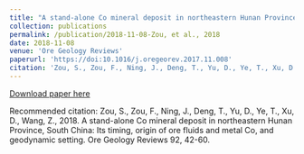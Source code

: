 ```yaml
---
title: "A stand-alone Co mineral deposit in northeastern Hunan Province, South China: Its timing, origin of ore fluids and metal Co, and geodynamic setting."
collection: publications
permalink: /publication/2018-11-08-Zou, et al., 2018
date: 2018-11-08
venue: 'Ore Geology Reviews'
paperurl: 'https://doi:10.1016/j.oregeorev.2017.11.008'
citation: 'Zou, S., Zou, F., Ning, J., Deng, T., Yu, D., Ye, T., Xu, D., Wang, Z., 2018. A stand-alone Co mineral deposit in northeastern Hunan Province, South China: Its timing, origin of ore fluids and metal Co, and geodynamic setting. Ore Geology Reviews 92, 42-60. '
---
```

[Download paper here](https://doi:10.1016/j.oregeorev.2017.11.008)

Recommended citation: Zou, S., Zou, F., Ning, J., Deng, T., Yu, D., Ye, T., Xu, D., Wang, Z., 2018. A stand-alone Co mineral deposit in northeastern Hunan Province, South China: Its timing, origin of ore fluids and metal Co, and geodynamic setting. Ore Geology Reviews 92, 42-60. 